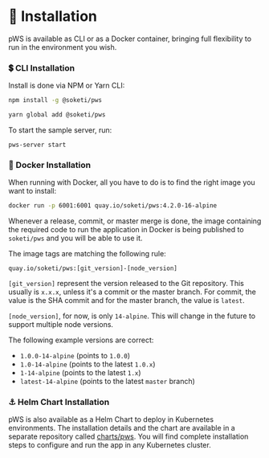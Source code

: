 # 🚀 Installation

pWS is available as CLI or as a Docker container, bringing full flexibility to run in the environment you wish.

### 💲 CLI Installation

Install is done via NPM or Yarn CLI:

```bash
npm install -g @soketi/pws
```

```bash
yarn global add @soketi/pws
```

To start the sample server, run:

```text
pws-server start
```

### 🐋 Docker Installation

When running with Docker, all you have to do is to find the right image you want to install:

```bash
docker run -p 6001:6001 quay.io/soketi/pws:4.2.0-16-alpine
```

Whenever a release, commit, or master merge is done, the image containing the required code to run the application in Docker is being published to `soketi/pws` and you will be able to use it.

The image tags are matching the following rule:

```text
quay.io/soketi/pws:[git_version]-[node_version]
```

`[git_version]` represent the version released to the Git repository. This usually is `x.x.x`, unless it's a commit or the master branch. For commit, the value is the SHA commit and for the master branch, the value is `latest`.

`[node_version]`, for now, is only `14-alpine`. This will change in the future to support multiple node versions.

The following example versions are correct:

* `1.0.0-14-alpine` \(points to `1.0.0`\)
* `1.0-14-alpine` \(points to the latest `1.0.x`\)
* `1-14-alpine` \(points to the latest `1.x`\)
* `latest-14-alpine` \(points to the latest `master` branch\)

### ⚓ Helm Chart Installation

pWS is also available as a Helm Chart to deploy in Kubernetes environments. The installation details and the chart are available in a separate repository called [charts/pws](https://github.com/soketi/charts/tree/master/charts/pws). You will find complete installation steps to configure and run the app in any Kubernetes cluster.

